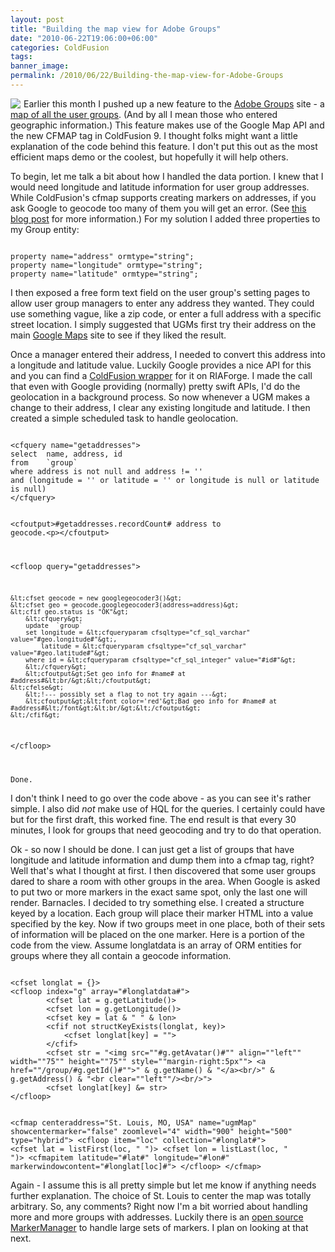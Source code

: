 ```yaml
---
layout: post
title: "Building the map view for Adobe Groups"
date: "2010-06-22T19:06:00+06:00"
categories: ColdFusion 
tags: 
banner_image: 
permalink: /2010/06/22/Building-the-map-view-for-Adobe-Groups
---
```


<img src="https://static.raymondcamden.com/images/cfjedi/aug-map-4.png" align="left" style="margin-right: 5px" /> Earlier this month I pushed up a new feature to the <a href="http://groups.adobe.com">Adobe Groups</a> site - a <a href="http://groups.adobe.com/index.cfm?event=page.maps">map of all the user groups</a>. (And by all I mean those who entered geographic information.) This feature makes use of the Google Map API and the new CFMAP tag in ColdFusion 9. I thought folks might want a little explanation of the code behind this feature. I don't put this out as the most efficient maps demo or the coolest, but hopefully it will help others. 

<p/>

To begin, let me talk a bit about how I handled the data portion. I knew that I would need longitude and latitude information for user group addresses. While ColdFusion's cfmap supports creating markers on addresses, if you ask Google to geocode too many of them you will get an error. (See <a href="http://www.raymondcamden.com/index.cfm/2009/12/15/Having-trouble-with-too-many-map-markers-and-CFMAP">this blog post</a> for more information.) For my solution I added three properties to my Group entity:
<br clear="left">
<!--more-->
<p/>

<code>
property name="address" ormtype="string";
property name="longitude" ormtype="string";
property name="latitude" ormtype="string";
</code>

<p/>

I then exposed a free form text field on the user group's setting pages to allow user group managers to enter any address they wanted. They could use something vague, like a zip code, or enter a full address with a specific street location. I simply suggested that UGMs first try their address on the main <a href="http://maps.google.com">Google Maps</a> site to see if they liked the result.

<p/>

Once a manager entered their address, I needed to convert this address into a longitude and latitude value. Luckily Google provides a nice API for this and you can find a <a href="http://googlegeocode.riaforge.org/">ColdFusion wrapper</a> for it on RIAForge. I made the call that even with Google providing (normally) pretty swift APIs, I'd do the geolocation in a background process. So now whenever a UGM makes a change to their address, I clear any existing longitude and latitude. I then created a simple scheduled task to handle geolocation.

<p/>

<code>
&lt;cfquery name="getaddresses"&gt;
select	name, address, id
from 	`group`
where address is not null and address != ''
and (longitude = '' or latitude = '' or longitude is null or latitude is null)
&lt;/cfquery&gt;

&lt;cfoutput&gt;#getaddresses.recordCount# address to geocode.&lt;p&gt;&lt;/cfoutput&gt;

&lt;cfloop query="getaddresses"&gt;

	&lt;cfset geocode = new googlegeocoder3()&gt;
	&lt;cfset geo = geocode.googlegeocoder3(address=address)&gt;
	&lt;cfif geo.status is "OK"&gt;
		&lt;cfquery&gt;
		update	`group`
		set	longitude = &lt;cfqueryparam cfsqltype="cf_sql_varchar" value="#geo.longitude#"&gt;,
			latitude = &lt;cfqueryparam cfsqltype="cf_sql_varchar" value="#geo.latitude#"&gt;
		where id = &lt;cfqueryparam cfsqltype="cf_sql_integer" value="#id#"&gt;
		&lt;/cfquery&gt;
		&lt;cfoutput&gt;Set geo info for #name# at #address#&lt;br/&gt;&lt;/cfoutput&gt;
	&lt;cfelse&gt;
		&lt;!--- possibly set a flag to not try again ---&gt;
		&lt;cfoutput&gt;&lt;font color='red'&gt;Bad geo info for #name# at #address#&lt;/font&gt;&lt;br/&gt;&lt;/cfoutput&gt;
	&lt;/cfif&gt;

&lt;/cfloop&gt;

Done.
</code>

<p/>

I don't think I need to go over the code above - as you can see it's rather simple. I also did <i>not</i> make use of HQL for the queries. I certainly could have but for the first draft, this worked fine. The end result is that every 30 minutes, I look for groups that need geocoding and try to do that operation.

<p/>

Ok - so now I should be done. I can just get a list of groups that have longitude and latitude information and dump them into a cfmap tag, right? Well that's what I thought at first. I then discovered that some user groups dared to share a room with other groups in the area. When Google is asked to put two or more markers in the exact same spot, only the last one will render. Barnacles. I decided to try something else. I created a structure keyed by a location. Each group will place their marker HTML into a value specified by the key. Now if two groups meet in one place, both of their sets of information will be placed on the one marker. Here is a portion of the code from the view. Assume longlatdata is an array of ORM entities for groups where they all contain a geocode information.

<p/>

<code>
&lt;cfset longlat = {}&gt;
&lt;cfloop index="g" array="#longlatdata#"&gt;
		&lt;cfset lat = g.getLatitude()&gt;
		&lt;cfset lon = g.getLongitude()&gt;
		&lt;cfset key = lat & " " & lon&gt;
		&lt;cfif not structKeyExists(longlat, key)&gt;
			&lt;cfset longlat[key] = ""&gt;
		&lt;/cfif&gt;
		&lt;cfset str = "&lt;img src=""#g.getAvatar()#"" align=""left"" width=""75"" height=""75"" style=""margin-right:5px""&gt; &lt;a href=""/group/#g.getId()#""&gt;" & g.getName() & "&lt;/a&gt;&lt;br/&gt;" & g.getAddress() & "&lt;br clear=""left""/&gt;&lt;br/&gt;"&gt;
		&lt;cfset longlat[key] &= str&gt;
&lt;/cfloop&gt;

&lt;cfmap centeraddress="St. Louis, MO, USA" name="ugmMap" showcentermarker="false" zoomlevel="4" width="900" height="500" type="hybrid"&gt;
	&lt;cfloop item="loc" collection="#longlat#"&gt;
		&lt;cfset lat = listFirst(loc, " ")&gt;
		&lt;cfset lon = listLast(loc, " ")&gt;
		&lt;cfmapitem latitude="#lat#" longitude="#lon#" markerwindowcontent="#longlat[loc]#"&gt;
	&lt;/cfloop&gt;
&lt;/cfmap&gt;
</code>

<p/>

Again - I assume this is all pretty simple but let me know if anything needs further explanation. The choice of St. Louis to center the map was totally arbitrary. So, any comments? Right now I'm a bit worried about handling more and more groups with addresses. Luckily there is an <a href="http://code.google.com/p/gmaps-utility-library-dev/">open source MarkerManager</a> to handle large sets of markers. I plan on looking at that next.